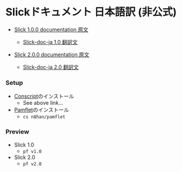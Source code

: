 Slickドキュメント 日本語訳 (非公式)
====================================

- [Slick 1.0.0 documentation 原文](http://slick.typesafe.com/doc/1.0.0/)
  - [Slick-doc-ja 1.0 翻訳文](http://krrrr38.github.io/slick-doc-ja/v1.0.out/slick-doc-ja+1.0.html)

- [Slick 2.0.0 documentation 原文](http://slick.typesafe.com/doc/2.0.0/)
  - [Slick-doc-ja 2.0 翻訳文](http://krrrr38.github.io/slick-doc-ja/v2.0.out/slick-doc-ja+2.0.html)

### Setup
- [Conscript](https://github.com/n8han/conscript#readme)のインストール
  - See above link...
- [Pamflet](http://pamflet.databinder.net/Pamflet.html)のインストール
  - `cs n8han/pamflet`

### Preview
- Slick 1.0
  - `pf v1.0`
- Slick 2.0
  - `pf v2.0`
